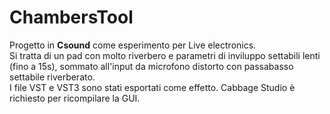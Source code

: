 # ChambersTool

Progetto in **Csound** come esperimento per Live electronics. <br />
Si tratta di un pad con molto riverbero e parametri di inviluppo settabili lenti (fino a 15s), sommato all'input da microfono distorto con passabasso settabile riverberato.<br />
I file VST e VST3 sono stati esportati come effetto.  Cabbage Studio è richiesto per ricompilare la GUI.
